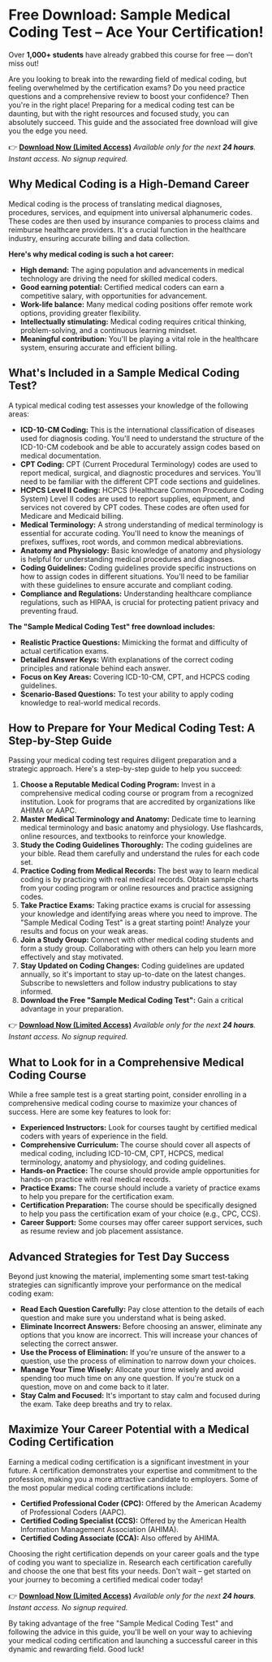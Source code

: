 # Free Download: Sample Medical Coding Test – Ace Your Certification!

Over **1,000+ students** have already grabbed this course for free — don’t miss out!

Are you looking to break into the rewarding field of medical coding, but feeling overwhelmed by the certification exams? Do you need practice questions and a comprehensive review to boost your confidence? Then you're in the right place! Preparing for a medical coding test can be daunting, but with the right resources and focused study, you can absolutely succeed. This guide and the associated free download will give you the edge you need.

👉 [**Download Now (Limited Access)**](https://udemywork.com/sample-medical-coding-test)
_Available only for the next **24 hours**. Instant access. No signup required._

## Why Medical Coding is a High-Demand Career

Medical coding is the process of translating medical diagnoses, procedures, services, and equipment into universal alphanumeric codes. These codes are then used by insurance companies to process claims and reimburse healthcare providers. It's a crucial function in the healthcare industry, ensuring accurate billing and data collection.

**Here's why medical coding is such a hot career:**

*   **High demand:** The aging population and advancements in medical technology are driving the need for skilled medical coders.
*   **Good earning potential:** Certified medical coders can earn a competitive salary, with opportunities for advancement.
*   **Work-life balance:** Many medical coding positions offer remote work options, providing greater flexibility.
*   **Intellectually stimulating:** Medical coding requires critical thinking, problem-solving, and a continuous learning mindset.
*   **Meaningful contribution:** You'll be playing a vital role in the healthcare system, ensuring accurate and efficient billing.

## What's Included in a Sample Medical Coding Test?

A typical medical coding test assesses your knowledge of the following areas:

*   **ICD-10-CM Coding:** This is the international classification of diseases used for diagnosis coding. You'll need to understand the structure of the ICD-10-CM codebook and be able to accurately assign codes based on medical documentation.
*   **CPT Coding:** CPT (Current Procedural Terminology) codes are used to report medical, surgical, and diagnostic procedures and services. You'll need to be familiar with the different CPT code sections and guidelines.
*   **HCPCS Level II Coding:** HCPCS (Healthcare Common Procedure Coding System) Level II codes are used to report supplies, equipment, and services not covered by CPT codes. These codes are often used for Medicare and Medicaid billing.
*   **Medical Terminology:** A strong understanding of medical terminology is essential for accurate coding. You'll need to know the meanings of prefixes, suffixes, root words, and common medical abbreviations.
*   **Anatomy and Physiology:** Basic knowledge of anatomy and physiology is helpful for understanding medical procedures and diagnoses.
*   **Coding Guidelines:** Coding guidelines provide specific instructions on how to assign codes in different situations. You'll need to be familiar with these guidelines to ensure accurate and compliant coding.
*   **Compliance and Regulations:** Understanding healthcare compliance regulations, such as HIPAA, is crucial for protecting patient privacy and preventing fraud.

**The "Sample Medical Coding Test" free download includes:**

*   **Realistic Practice Questions:** Mimicking the format and difficulty of actual certification exams.
*   **Detailed Answer Keys:** With explanations of the correct coding principles and rationale behind each answer.
*   **Focus on Key Areas:** Covering ICD-10-CM, CPT, and HCPCS coding guidelines.
*   **Scenario-Based Questions:** To test your ability to apply coding knowledge to real-world medical records.

## How to Prepare for Your Medical Coding Test: A Step-by-Step Guide

Passing your medical coding test requires diligent preparation and a strategic approach. Here's a step-by-step guide to help you succeed:

1.  **Choose a Reputable Medical Coding Program:** Invest in a comprehensive medical coding course or program from a recognized institution. Look for programs that are accredited by organizations like AHIMA or AAPC.
2.  **Master Medical Terminology and Anatomy:** Dedicate time to learning medical terminology and basic anatomy and physiology. Use flashcards, online resources, and textbooks to reinforce your knowledge.
3.  **Study the Coding Guidelines Thoroughly:** The coding guidelines are your bible. Read them carefully and understand the rules for each code set.
4.  **Practice Coding from Medical Records:** The best way to learn medical coding is by practicing with real medical records. Obtain sample charts from your coding program or online resources and practice assigning codes.
5.  **Take Practice Exams:** Taking practice exams is crucial for assessing your knowledge and identifying areas where you need to improve. The "Sample Medical Coding Test" is a great starting point! Analyze your results and focus on your weak areas.
6.  **Join a Study Group:** Connect with other medical coding students and form a study group. Collaborating with others can help you learn more effectively and stay motivated.
7.  **Stay Updated on Coding Changes:** Coding guidelines are updated annually, so it's important to stay up-to-date on the latest changes. Subscribe to newsletters and follow industry publications to stay informed.
8. **Download the Free "Sample Medical Coding Test":** Gain a critical advantage in your preparation.

👉 [**Download Now (Limited Access)**](https://udemywork.com/sample-medical-coding-test)
_Available only for the next **24 hours**. Instant access. No signup required._

## What to Look for in a Comprehensive Medical Coding Course

While a free sample test is a great starting point, consider enrolling in a comprehensive medical coding course to maximize your chances of success. Here are some key features to look for:

*   **Experienced Instructors:** Look for courses taught by certified medical coders with years of experience in the field.
*   **Comprehensive Curriculum:** The course should cover all aspects of medical coding, including ICD-10-CM, CPT, HCPCS, medical terminology, anatomy and physiology, and coding guidelines.
*   **Hands-on Practice:** The course should provide ample opportunities for hands-on practice with real medical records.
*   **Practice Exams:** The course should include a variety of practice exams to help you prepare for the certification exam.
*   **Certification Preparation:** The course should be specifically designed to help you pass the certification exam of your choice (e.g., CPC, CCS).
*   **Career Support:** Some courses may offer career support services, such as resume review and job placement assistance.

## Advanced Strategies for Test Day Success

Beyond just knowing the material, implementing some smart test-taking strategies can significantly improve your performance on the medical coding exam:

*   **Read Each Question Carefully:** Pay close attention to the details of each question and make sure you understand what is being asked.
*   **Eliminate Incorrect Answers:** Before choosing an answer, eliminate any options that you know are incorrect. This will increase your chances of selecting the correct answer.
*   **Use the Process of Elimination:** If you're unsure of the answer to a question, use the process of elimination to narrow down your choices.
*   **Manage Your Time Wisely:** Allocate your time wisely and avoid spending too much time on any one question. If you're stuck on a question, move on and come back to it later.
*   **Stay Calm and Focused:** It's important to stay calm and focused during the exam. Take deep breaths and try to relax.

## Maximize Your Career Potential with a Medical Coding Certification

Earning a medical coding certification is a significant investment in your future. A certification demonstrates your expertise and commitment to the profession, making you a more attractive candidate to employers. Some of the most popular medical coding certifications include:

*   **Certified Professional Coder (CPC):** Offered by the American Academy of Professional Coders (AAPC).
*   **Certified Coding Specialist (CCS):** Offered by the American Health Information Management Association (AHIMA).
*   **Certified Coding Associate (CCA):** Also offered by AHIMA.

Choosing the right certification depends on your career goals and the type of coding you want to specialize in. Research each certification carefully and choose the one that best fits your needs. Don't wait – get started on your journey to becoming a certified medical coder today!

👉 [**Download Now (Limited Access)**](https://udemywork.com/sample-medical-coding-test)
_Available only for the next **24 hours**. Instant access. No signup required._

By taking advantage of the free "Sample Medical Coding Test" and following the advice in this guide, you'll be well on your way to achieving your medical coding certification and launching a successful career in this dynamic and rewarding field. Good luck!
